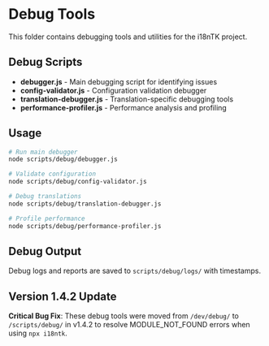 # Debug Tools

This folder contains debugging tools and utilities for the i18nTK project.

## Debug Scripts

- **debugger.js** - Main debugging script for identifying issues
- **config-validator.js** - Configuration validation debugger
- **translation-debugger.js** - Translation-specific debugging tools
- **performance-profiler.js** - Performance analysis and profiling

## Usage

```bash
# Run main debugger
node scripts/debug/debugger.js

# Validate configuration
node scripts/debug/config-validator.js

# Debug translations
node scripts/debug/translation-debugger.js

# Profile performance
node scripts/debug/performance-profiler.js
```

## Debug Output

Debug logs and reports are saved to `scripts/debug/logs/` with timestamps.

## Version 1.4.2 Update

**Critical Bug Fix**: These debug tools were moved from `/dev/debug/` to `/scripts/debug/` in v1.4.2 to resolve MODULE_NOT_FOUND errors when using `npx i18ntk`.